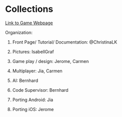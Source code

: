 Collections
=======

[Link to Game Webpage](http://bernhardkonrad.github.io/Collection/)

Organization:

1. Front Page/ Tutorial/ Documentation: @ChristinaLK

2. Pictures: IsabellGraf

3. Game play / design:  Jerome, Carmen

4. Multiplayer: Jia, Carmen

5. AI: Bernhard

6. Code Supervisor: Bernhard

6. Porting Android: Jia

7. Porting iOS: Jerome
